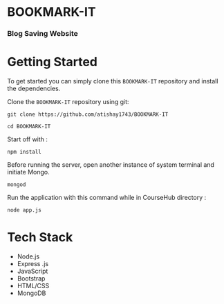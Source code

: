 
# BOOKMARK-IT

### Blog Saving Website


# Getting Started
To get started you can simply clone this `BOOKMARK-IT` repository and install the dependencies.

Clone the `BOOKMARK-IT` repository using git:

```
git clone https://github.com/atishay1743/BOOKMARK-IT

cd BOOKMARK-IT
```

Start off with :

```
npm install
```

Before running the server, open another instance of system terminal and initiate Mongo. 

```
mongod
```


Run the application with this command while in CourseHub directory :

```
node app.js
```


 # Tech Stack 
- Node.js
- Express .js
- JavaScript
- Bootstrap
- HTML/CSS
- MongoDB

